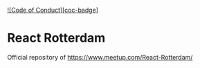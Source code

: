 [![Code of Conduct][coc-badge]](https://github.com/reactrotterdam/meetup/blob/master/CODE_OF_CONDUCT.md)

# React Rotterdam

Official repository of https://www.meetup.com/React-Rotterdam/
